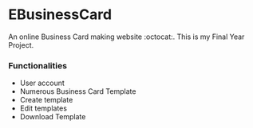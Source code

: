# EBusinessCard
An online Business Card making website :octocat:. This is my Final Year Project. 

### Functionalities
* User account
* Numerous Business Card Template
* Create template 
* Edit templates
* Download Template

